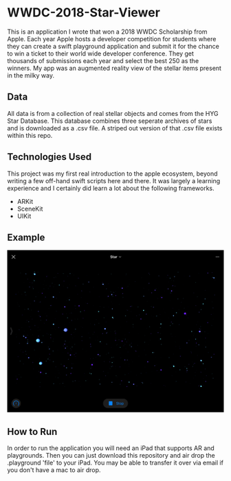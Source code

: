 # WWDC-2018-Star-Viewer
This is an application I wrote that won a 2018 WWDC Scholarship from Apple.  Each year Apple hosts a developer competition for students where they can create a swift playground application and submit it for the chance to win a ticket to their world wide developer conference.  They get thousands of submissions each year and select the best 250 as the winners.  My app was an augmented reality view of the stellar items present in the milky way.

## Data
All data is from a collection of real stellar objects and comes from the HYG Star Database.  This database combines three seperate archives of stars and is downloaded as a .csv file.  A striped out version of that .csv file exists within this repo.

## Technologies Used
This project was my first real introduction to the apple ecosystem, beyond writing a few off-hand swift scripts here and there.  It was largely a learning experience and I certainly did learn a lot about the following frameworks.

* ARKit
* SceneKit
* UIKit


## Example
![Image of App](Images/star1.PNG)

## How to Run
In order to run the application you will need an iPad that supports AR and playgrounds.  Then you can just download this repository and air drop the .playground 'file' to your iPad.  You may be able to transfer it over via email if you don't have a mac to air drop.

